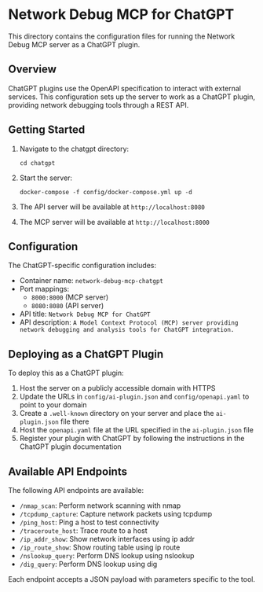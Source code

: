# Network Debug MCP for ChatGPT

This directory contains the configuration files for running the Network Debug MCP server as a ChatGPT plugin.

## Overview

ChatGPT plugins use the OpenAPI specification to interact with external services. This configuration sets up the server to work as a ChatGPT plugin, providing network debugging tools through a REST API.

## Getting Started

1. Navigate to the chatgpt directory:
   ```
   cd chatgpt
   ```

2. Start the server:
   ```
   docker-compose -f config/docker-compose.yml up -d
   ```

3. The API server will be available at `http://localhost:8080`
4. The MCP server will be available at `http://localhost:8000`

## Configuration

The ChatGPT-specific configuration includes:

- Container name: `network-debug-mcp-chatgpt`
- Port mappings: 
  - `8000:8000` (MCP server)
  - `8080:8080` (API server)
- API title: `Network Debug MCP for ChatGPT`
- API description: `A Model Context Protocol (MCP) server providing network debugging and analysis tools for ChatGPT integration.`

## Deploying as a ChatGPT Plugin

To deploy this as a ChatGPT plugin:

1. Host the server on a publicly accessible domain with HTTPS
2. Update the URLs in `config/ai-plugin.json` and `config/openapi.yaml` to point to your domain
3. Create a `.well-known` directory on your server and place the `ai-plugin.json` file there
4. Host the `openapi.yaml` file at the URL specified in the `ai-plugin.json` file
5. Register your plugin with ChatGPT by following the instructions in the ChatGPT plugin documentation

## Available API Endpoints

The following API endpoints are available:

- `/nmap_scan`: Perform network scanning with nmap
- `/tcpdump_capture`: Capture network packets using tcpdump
- `/ping_host`: Ping a host to test connectivity
- `/traceroute_host`: Trace route to a host
- `/ip_addr_show`: Show network interfaces using ip addr
- `/ip_route_show`: Show routing table using ip route
- `/nslookup_query`: Perform DNS lookup using nslookup
- `/dig_query`: Perform DNS lookup using dig

Each endpoint accepts a JSON payload with parameters specific to the tool.
